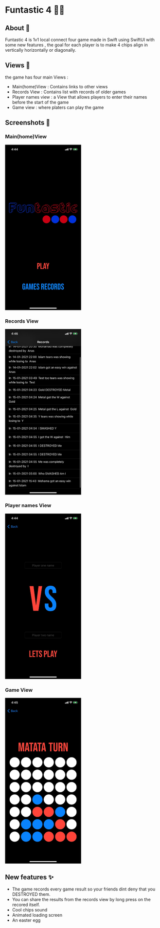 # Funtastic 4 🔴🔵
## About 📝
Funtastic 4 is 1v1 local  connect four game made in Swift using SwiftUI with some new features ,
the goal for each player is to make 4 chips align in vertically horizontally or diagonally.


## Views 🌄
the game has four main Views : 
- Main(home)View : Contains links to other views
- Records View : Contains list with records of older games 
- Player names view : a View that allows players to enter their names before the start of the game 
- Game view : where platers can play the game 

## Screenshots 📸

### Main(home)View

<div><img src="./screenshots/Home.jpeg" width="250" hight="700" ></div>

### Records View 

<div><img src="./screenshots/records.jpeg" width="250" hight="700" ></div>

### Player names View 

<div><img src="./screenshots/playersNameView.jpeg" width="250" hight="700" ></div>

### Game View  

<div><img src="./screenshots/game.jpeg" width="250" hight="700" ></div>

## New features ✨
- The game records every game result so your friends dint deny that you DESTROYED them.
- You can share the results from the records view by long press on the recored itself.
- Cool chips sound
- Animated loading screen
- An easter egg
